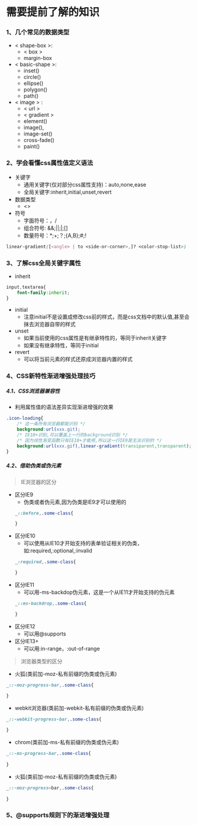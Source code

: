 # 需要提前了解的知识

### 1、几个常见的数据类型
- < shape-box >: 
    - < box >
    - margin-box
- < basic-shape >:  
    - inset()
    - circle()
    - ellipse()
    - polygon()
    - path()
- < image > : 
    - < url >
    - < gradient >
    - element()
    - image(),
    - image-set()
    - cross-fade()
    - paint()

### 2、学会看懂css属性值定义语法
- 关键字
    - 通用关键字(仅对部分css属性支持)：auto,none,ease
    - 全局关键字:inherit,initial,unset,revert
- 数据类型
    - <>
- 符号
    - 字面符号：，/
    - 组合符号: &&;||;|;[]
    - 数量符号：*;+;？;{A,B};#;!
```css
linear-gradient([<angle> | to <side-or-corner>,]? <color-stop-list>)
```

### 3、了解css全局关键字属性
- inherit
```css
input,textarea{
    font-family:inherit;
}
```
- initial
    - 注意initial不是设置成修改css前的样式，而是css文档中的默认值,甚至会抹去浏览器自带的样式
- unset
    - 如果当前使用的css属性是有继承特性的，等同于inherit关键字
    - 如果没有继承特性，等同于initial
- revert
    - 可以将当前元素的样式还原成浏览器内置的样式

### 4、CSS新特性渐进增强处理技巧
##### 4.1、CSS浏览器兼容性
- 利用属性值的语法差异实现渐进增强的效果
```css
.icon-loading{
    /* 这一条所有浏览器都能识别 */
    background:url(xxx.git);
    /* IE10+识别,可以覆盖上一行的background识别 */
    /* 因为线性渐变函数只有IE10+才能用,所以这一行IE9是无法识别的 */
    background:url(xxx.gif),linear-gradient(transiparent,transparent);
}
```
##### 4.2、借助伪类或伪元素
> IE浏览器的区分
- 区分IE9
    - 伪类或者伪元素,因为伪类是IE9才可以使用的
    ```css
    _::before,.some-class{

    }
    ```
- 区分IE10
    - 可以使用从IE10才开始支持的表单验证相关的伪类，如:required,:optional,:invalid
    ```css
    _:required,.some-class{

    }
    ```
- 区分IE11
    - 可以用-ms-backdop伪元素，这是一个从IE11才开始支持的伪元素
    ```css
    _::ms-backdrop,.some-class{

    }
    ```
- 区分IE12
    - 可以用@supports
- 区分IE13+
    - 可以用:in-range，:out-of-range

> 浏览器类型的区分
- 火狐(类前加-moz-私有前缀的伪类或伪元素)
```css
_::-moz-progress-bar,.some-class{

}
```
- webkit浏览器(类前加-webkit-私有前缀的伪类或伪元素)
```css
_::-webkit-progress-bar,.some-class{
    
}
```
- chrom(类前加-ms-私有前缀的伪类或伪元素)
```css
_::-ms-progress-bar,.some-class{
    
}
```
- 火狐(类前加-moz-私有前缀的伪类或伪元素)
```css
_::-moz-progress—bar,.some-class{
    
}
```

### 5、@supports规则下的渐进增强处理